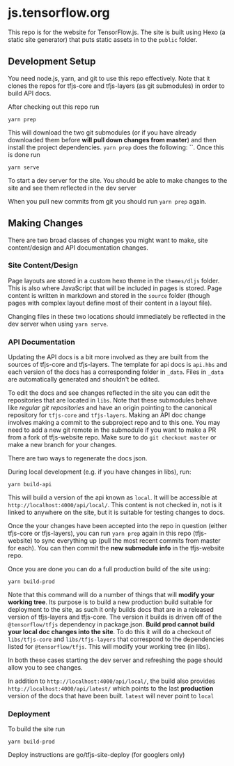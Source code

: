 # js.tensorflow.org

This repo is for the website for TensorFlow.js. The site is built using Hexo (a static site generator) that puts static assets in to the `public` folder.

## Development Setup

You need node.js, yarn, and git to use this repo effectively. Note that it clones the repos for tfjs-core and tfjs-layers (as git submodules) in order to build API docs.

After checking out this repo run

```
yarn prep
```

This will download the two git submodules (or if you have already downloaded them before **will pull down changes from master**) and then install the project dependencies. `yarn prep` does the following: ``. Once this is done run

```
yarn serve
```

To start a dev server for the site. You should be able to make changes to the site and see them reflected in the dev server

When you pull new commits from git you should run `yarn prep` again.

## Making Changes

There are two broad classes of changes you might want to make, site content/design and API documentation changes.

### Site Content/Design

Page layouts are stored in a custom hexo theme in the `themes/dljs` folder. This is also where JavaScript that will be included in pages is stored. Page content is written in markdown and stored in the `source` folder (though pages with complex layout define most of their content in a layout file).

Changing files in these two locations should immediately be reflected in the dev server when using `yarn serve`.

### API Documentation

Updating the API docs is a bit more involved as they are built from the sources of tfjs-core and tfjs-layers. The template for api docs is `api.hbs` and each version of the docs has a corresponding folder in `_data`. Files in `_data` are automatically generated and shouldn't be edited.

To edit the docs and see changes reflected in the site you can edit the repositories that are located in `libs`. Note that these submodules behave like *regular git repositories* and have an origin pointing to the canonical repository for `tfjs-core` and `tfjs-layers`. Making an API doc change involves making a commit to the subproject repo and to this one. You may need to add a new git remote in the submodule if you want to make a PR from a fork of tfjs-website repo. Make sure to do `git checkout master` or make a new branch for your changes.

There are two ways to regenerate the docs json.

During local development (e.g. if you have changes in libs), run:

```
yarn build-api
```

This will build a version of the api known as `local`. It will be accessible at `http://localhost:4000/api/local/`. This content is not checked in, not is it linked to
anywhere on the site, but it is suitable for testing changes to docs.

Once the your changes have been accepted into the repo in question (either tfjs-core or tfjs-layers), you can run `yarn prep` again in this repo (tfjs-website) to sync everything up (pull the most recent commits from master for each). You can then commit the **new submodule info** in the tfjs-website repo.

Once you are done you can do a full production build of the site using:

```
yarn build-prod
```

Note that this command will do a number of things that will **modify your working tree**. Its purpose is to build a new production build suitable for deployment to the site, as such it only builds docs that are in a released version of tfjs-layers and tfjs-core. The version it builds is driven off of the `@tensorflow/tfjs` dependency in package.json. **Build prod cannot build your local doc changes into the site**. To do this it will do a checkout of `libs/tfjs-core` and `libs/tfjs-layers` that correspond to the dependencies listed for `@tensorflow/tfjs`. This will modify your working tree (in libs).

In both these cases starting the dev server and refreshing the page should allow you to see changes.

In addition to `http://localhost:4000/api/local/`, the build also provides `http://localhost:4000/api/latest/` which points to the last **production** version of the docs that have been built. `latest` will never point to `local`


### Deployment

To build the site run

```
yarn build-prod
```

Deploy instructions are go/tfjs-site-deploy (for googlers only)

